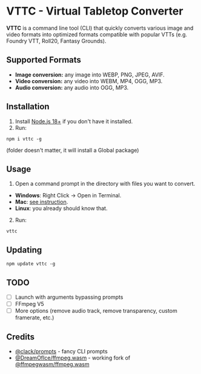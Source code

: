 # VTTC - Virtual Tabletop Converter

**VTTC** is a command line tool (CLI) that quickly converts various image and video formats into optimized formats compatible with popular VTTs (e.g. Foundry VTT, Roll20, Fantasy Grounds).

## Supported Formats

- **Image conversion:** any image into WEBP, PNG, JPEG, AVIF.
- **Video conversion:** any video into WEBM, MP4, OGG, MP3.
- **Audio conversion:** any audio into OGG, MP3.

## Installation

1. Install [Node.js 18+](https://nodejs.org/en/download) if you don't have it installed.
2. Run:

```
npm i vttc -g
```

(folder doesn't matter, it will install a Global package)

## Usage

1. Open a command prompt in the directory with files you want to convert.

- **Windows**: Right Click -> Open in Terminal.
- **Mac**: [see instruction](https://support.apple.com/guide/terminal/open-new-terminal-windows-and-tabs-trmlb20c7888/mac).
- **Linux**: you already should know that.

2. Run:

```
vttc
```

## Updating


```
npm update vttc -g
```

## TODO

- [ ] Launch with arguments bypassing prompts
- [ ] FFmpeg V5
- [ ] More options (remove audio track, remove transparency, custom framerate, etc.)

## Credits

- [@clack/prompts](https://github.com/natemoo-re/clack) - fancy CLI prompts
- [@DreamOfIce/ffmpeg.wasm](https://github.com/DreamOfIce/ffmpeg.wasm-core) - working fork of [@ffmpegwasm/ffmpeg.wasm](https://github.com/ffmpegwasm/ffmpeg.wasm)
